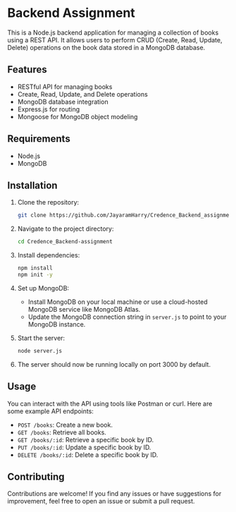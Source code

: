 # Backend Assignment

This is a Node.js backend application for managing a collection of books using a REST API. It allows users to perform CRUD (Create, Read, Update, Delete) operations on the book data stored in a MongoDB database.

## Features

- RESTful API for managing books
- Create, Read, Update, and Delete operations
- MongoDB database integration
- Express.js for routing
- Mongoose for MongoDB object modeling

## Requirements

- Node.js
- MongoDB

## Installation

1. Clone the repository:

   ```bash
   git clone https://github.com/JayaramHarry/Credence_Backend_assignment
   ```

2. Navigate to the project directory:

   ```bash
   cd Credence_Backend-assignment
   ```

3. Install dependencies:

   ```bash
   npm install
   npm init -y
   ```

4. Set up MongoDB:
   - Install MongoDB on your local machine or use a cloud-hosted MongoDB service like MongoDB Atlas.
   - Update the MongoDB connection string in `server.js` to point to your MongoDB instance.

5. Start the server:

   ```bash
   node server.js
   ```

6. The server should now be running locally on port 3000 by default.

## Usage

You can interact with the API using tools like Postman or curl. Here are some example API endpoints:

- `POST /books`: Create a new book.
- `GET /books`: Retrieve all books.
- `GET /books/:id`: Retrieve a specific book by ID.
- `PUT /books/:id`: Update a specific book by ID.
- `DELETE /books/:id`: Delete a specific book by ID.

## Contributing

Contributions are welcome! If you find any issues or have suggestions for improvement, feel free to open an issue or submit a pull request.

